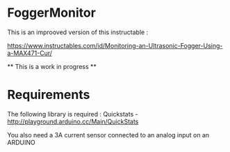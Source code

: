 # FoggerMonitor
This is an improoved version of this instructable :

https://www.instructables.com/id/Monitoring-an-Ultrasonic-Fogger-Using-a-MAX471-Cur/

** This is a work in progress **


# Requirements 
The following library is required :
Quickstats -  http://playground.arduino.cc/Main/QuickStats

You also need a 3A current sensor connected to an analog input on an ARDUINO
